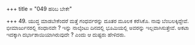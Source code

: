+++
title = "049 ಹರಿಬ ಬೇಕೇ"

+++
49. ಯುದ್ಧ ಮಾಡಬೇಕೆಂದರೆ ಮತ್ತೆ ಗಂಧರ್ವರನ್ನು ದೂತರ ಮೂಲಕ ಕರೆಸಿಕೊ. ನಾವು ಬೆಂಬಲಕ್ಕಿದ್ದೇವೆ. ಭೀಮಾರ್ಜುನರಲ್ಲಿ ಸಂಧಾನವೇ ? ಇನ್ನು ನಾಲ್ಕೆಂಟು ದಿನದಲ್ಲಿ ಭೂಮಿಯಲ್ಲಿ ಅವರನ್ನು ಇಲ್ಲವಾಗಿಸುತ್ತೇವೆ. ಅಕಟಾ ಇದಕ್ಕಾಗಿ ದರ್ಭಾಶಾಯಿಯಾಗಿರುವುದೇ ? ಎಂದು ಆ ದುಷ್ಟರು  ಹೇಳಿದರು.